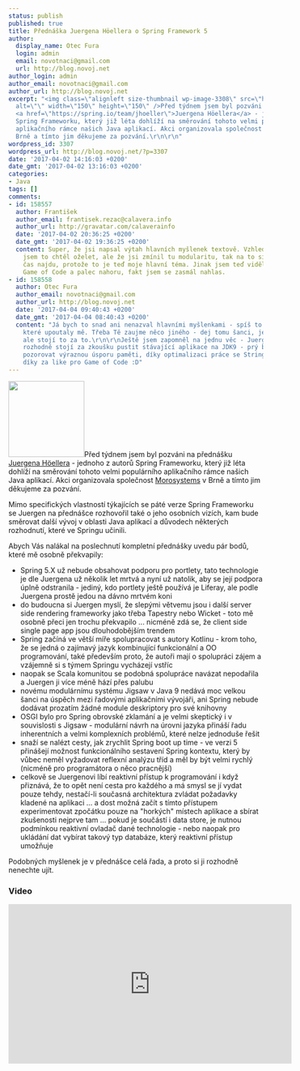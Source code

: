 ```yaml
---
status: publish
published: true
title: Přednáška Juergena Höellera o Spring Framework 5
author:
  display_name: Otec Fura
  login: admin
  email: novotnaci@gmail.com
  url: http://blog.novoj.net
author_login: admin
author_email: novotnaci@gmail.com
author_url: http://blog.novoj.net
excerpt: "<img class=\"alignleft size-thumbnail wp-image-3308\" src=\"http://blog.novoj.net/binary/2017/04/juergen-e1491138921182-150x150.jpg\"
  alt=\"\" width=\"150\" height=\"150\" />Před týdnem jsem byl pozváni na přednášku
  <a href=\"https://spring.io/team/jhoeller\">Juergena Höellera</a> - jednoho z autorů
  Spring Frameworku, který již léta dohlíží na směrování tohoto velmi populárního
  aplikačního rámce našich Java aplikací. Akci organizovala společnost <a href=\"http://vsadnajavu.cz/2017-03/odborne/spring-framework/jake-to-bylo-s-juergenem-hoellerem/\">Morosystems</a> v
  Brně a tímto jim děkujeme za pozvání.\r\n\r\n"
wordpress_id: 3307
wordpress_url: http://blog.novoj.net/?p=3307
date: '2017-04-02 14:16:03 +0200'
date_gmt: '2017-04-02 13:16:03 +0200'
categories:
- Java
tags: []
comments:
- id: 158557
  author: František
  author_email: frantisek.rezac@calavera.info
  author_url: http://gravatar.com/calaverainfo
  date: '2017-04-02 20:36:25 +0200'
  date_gmt: '2017-04-02 19:36:25 +0200'
  content: Super, že jsi napsal výtah hlavních myšlenek textově. Vzhledem k délce
    jsem to chtěl oželet, ale že jsi zmínil tu modularitu, tak na to si holt někdy
    čas najdu, protože to je teď moje hlavní téma. Jinak jsem teď viděl poprvé micrositu
    Game of Code a palec nahoru, fakt jsem se zasmál nahlas.
- id: 158558
  author: Otec Fura
  author_email: novotnaci@gmail.com
  author_url: http://blog.novoj.net
  date: '2017-04-04 09:40:43 +0200'
  date_gmt: '2017-04-04 08:40:43 +0200'
  content: "Já bych to snad ani nenazval hlavními myšlenkami - spíš to jsou věci,
    které upoutaly mě. Třeba Tě zaujme něco jiného - dej tomu šanci, je to dlouhé,
    ale stojí to za to.\r\n\r\nJeště jsem zapomněl na jednu věc - Juergen říkal, že
    rozhodně stojí za zkoušku pustit stávající aplikace na JDK9 - prý bychom měli
    pozorovat výraznou úsporu paměti, díky optimalizaci práce se Stringy.\r\n\r\nA
    díky za like pro Game of Code :D"
---
```

<p><img class="alignleft size-thumbnail wp-image-3308" src="http://blog.novoj.net/binary/2017/04/juergen-e1491138921182-150x150.jpg" alt="" width="150" height="150" />Před týdnem jsem byl pozváni na přednášku <a href="https://spring.io/team/jhoeller">Juergena Höellera</a> - jednoho z autorů Spring Frameworku, který již léta dohlíží na směrování tohoto velmi populárního aplikačního rámce našich Java aplikací. Akci organizovala společnost <a href="http://vsadnajavu.cz/2017-03/odborne/spring-framework/jake-to-bylo-s-juergenem-hoellerem/">Morosystems</a> v Brně a tímto jim děkujeme za pozvání.</p>
<p><a id="more"></a><a id="more-3307"></a></p>
<p>Mimo specifických vlastností týkajících se páté verze Spring Frameworku se Juergen na přednášce rozhovořil také o jeho osobních vizích, kam bude směrovat další vývoj v oblasti Java aplikací a důvodech některých rozhodnutí, které ve Springu učinili.</p>
<p>Abych Vás nalákal na poslechnutí kompletní přednášky uvedu pár bodů, které mě osobně překvapily:</p>
<ul>
<li>Spring 5.X už nebude obsahovat podporu pro portlety, tato technologie je dle Juergena už několik let mrtvá a nyní už natolik, aby se její podpora úplně odstranila - jediný, kdo portlety ještě používá je Liferay, ale podle Juergena prostě jedou na dávno mrtvém koni</li>
<li>do budoucna si Juergen myslí, že slepými větvemu jsou i další server side rendering frameworky jako třeba Tapestry nebo Wicket - toto mě osobně přeci jen trochu překvapilo ... nicméně zdá se, že client side single page app jsou dlouhodobějším trendem</li>
<li>Spring začíná ve větší míře spolupracovat s autory Kotlinu - krom toho, že se jedná o zajímavý jazyk kombinující funkcionální a OO programování, také především proto, že autoři mají o spolupráci zájem a vzájemně si s týmem Springu vycházejí vstříc</li>
<li>naopak se Scala komunitou se podobná spolupráce navázat nepodařila a Juergen ji více méně hází přes palubu</li>
<li>novému modulárnímu systému Jigsaw v Java 9 nedává moc velkou šanci na úspěch mezi řadovými aplikačními vývojáři, ani Spring nebude dodávat prozatím žádné module deskriptory pro své knihovny</li>
<li>OSGI bylo pro Spring obrovské zklamání a je velmi skeptický i v souvislosti s Jigsaw - modulární návrh na úrovni jazyka přináší řadu inherentních a velmi komplexních problémů, které nelze jednoduše řešit</li>
<li>snaží se nalézt cesty, jak zrychlit Spring boot up time - ve verzi 5 přinášejí možnost funkcionálního sestavení Spring kontextu, který by vůbec neměl vyžadovat reflexní analýzu tříd a měl by být velmi rychlý (nicméně pro programátora o něco pracnější)</li>
<li>celkově se Juergenovi líbí reaktivní přístup k programování i když přiznává, že to opět není cesta pro každého a má smysl se jí vydat pouze tehdy, nestačí-li současná architektura zvládat požadavky kladené na aplikaci ... a dost možná začít s tímto přístupem experimentovat zpočátku pouze na "horkých" místech aplikace a sbírat zkušenosti nejprve tam ... pokud je součástí i data store, je nutnou podmínkou reaktivní ovladač dané technologie - nebo naopak pro ukládání dat vybírat takový typ databáze, který reaktivní přístup umožňuje</li>
</ul>
<p>Podobných myšlenek je v přednášce celá řada, a proto si ji rozhodně nenechte ujít.</p>
<h3>Video</h3>
<div style="text-align: center">
<iframe width="560" height="315" src="https://www.youtube.com/embed/0Zj_8K7UUmw" frameborder="0" allowfullscreen></iframe>
</div>
